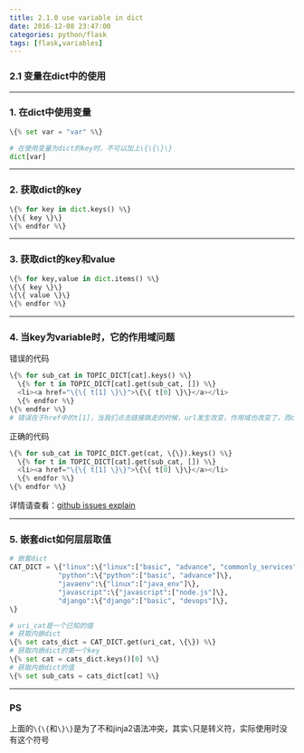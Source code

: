 ```yaml
---
title: 2.1.0 use variable in dict
date: 2016-12-08 23:47:00
categories: python/flask
tags: [flask,variables]
---
```

### 2.1 变量在dict中的使用

---

### 1. 在dict中使用变量
``` python
\{% set var = "var" %\}

# 在使用变量为dict的key时，不可以加上\{\{\}\}
dict[var]
```

---

### 2. 获取dict的key
``` python
\{% for key in dict.keys() %\}
\{\{ key \}\}
\{% endfor %\}
```

---

### 3. 获取dict的key和value
``` python
\{% for key,value in dict.items() %\}
\{\{ key \}\}
\{\{ value \}\}
\{% endfor %\}
```

---

### 4. 当key为variable时，它的作用域问题
错误的代码
``` python
\{% for sub_cat in TOPIC_DICT[cat].keys() %\}
  \{% for t in TOPIC_DICT[cat].get(sub_cat, []) %\}
  <li><a href="\{\{ t[1] \}\}">\{\{ t[0] \}\}</a></li>
  \{% endfor %\}
\{% endfor %\}
# 错误在于href中的t[1]，当我们点击链接跳走的时候，url发生改变，作用域也改变了，而cat这个变量是存在于当前作用于的，于是乎会报错UndefinedError
```

正确的代码
``` python
\{% for sub_cat in TOPIC_DICT.get(cat, \{\}).keys() %\}
  \{% for t in TOPIC_DICT[cat].get(sub_cat, []) %\}
  <li><a href="\{\{ t[1] \}\}">\{\{ t[0] \}\}</a></li>
  \{% endfor %\}
\{% endfor %\}
```
详情请查看：[github issues explain](https://github.com/saltstack/salt/issues/6020)

---

### 5. 嵌套dict如何层层取值
``` python
# 嵌套dict
CAT_DICT = \{"linux":\{"linux":["basic", "advance", "commonly_services"]\},
            "python":\{"python":["basic", "advance"]\},
            "javaenv":\{"linux":["java_env"]\},
            "javascript":\{"javascript":["node.js"]\},
            "django":\{"django":["basic", "devops"]\},
\}

# uri_cat是一个已知的值
# 获取内嵌dict
\{% set cats_dict = CAT_DICT.get(uri_cat, \{\}) %\}
# 获取内嵌dict的第一个key
\{% set cat = cats_dict.keys()[0] %\}
# 获取内嵌dict的值
\{% set sub_cats = cats_dict[cat] %\}
```

---

### PS
上面的`\{\{`和`\}\}`是为了不和jinja2语法冲突，其实`\`只是转义符，实际使用时没有这个符号
